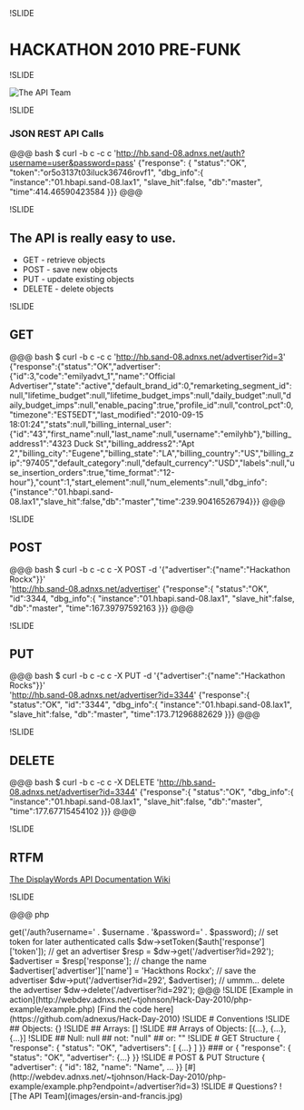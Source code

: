 !SLIDE

# HACKATHON 2010 PRE-FUNK

!SLIDE

![The API Team](http://c2.api.ning.com/files/Y8bD62HksPiqGEdvkf-nZKrAoqvYjilbK61gmjIOvkwqsyuq-7iXgJ96ec0UYgiNgtS4LBR*-ab*3Tm8lRxwN-OZZ4LWvoqY/Hackers_1995_Jonny_Lee_Miller_Angelina_Jolie.jpg)

!SLIDE

### JSON REST API Calls

@@@ bash
$ curl -b c -c c 'http://hb.sand-08.adnxs.net/auth?username=user&password=pass'
{"response": {
	"status":"OK",
	"token":"or5o3137t03iluck36746rovf1",
	"dbg_info":{
		"instance":"01.hbapi.sand-08.lax1",
		"slave_hit":false,
		"db":"master",
		"time":414.46590423584
	}}}
@@@

!SLIDE

## The API is really easy to use. 

* GET - retrieve objects
* POST - save new objects
* PUT - update existing objects
* DELETE - delete objects

!SLIDE

## GET

@@@ bash
$ curl -b c -c c 'http://hb.sand-08.adnxs.net/advertiser?id=3'
{"response":{"status":"OK","advertiser":{"id":3,"code":"emilyadvt_1","name":"Official Advertiser","state":"active","default_brand_id":0,"remarketing_segment_id":null,"lifetime_budget":null,"lifetime_budget_imps":null,"daily_budget":null,"daily_budget_imps":null,"enable_pacing":true,"profile_id":null,"control_pct":0,"timezone":"EST5EDT","last_modified":"2010-09-15 18:01:24","stats":null,"billing_internal_user":{"id":"43","first_name":null,"last_name":null,"username":"emilyhb"},"billing_address1":"4323 Duck St","billing_address2":"Apt 2","billing_city":"Eugene","billing_state":"LA","billing_country":"US","billing_zip":"97405","default_category":null,"default_currency":"USD","labels":null,"use_insertion_orders":true,"time_format":"12-hour"},"count":1,"start_element":null,"num_elements":null,"dbg_info":{"instance":"01.hbapi.sand-08.lax1","slave_hit":false,"db":"master","time":239.90416526794}}}
@@@

!SLIDE

## POST

@@@ bash
$ curl -b c -c c -X POST -d '{"advertiser":{"name":"Hackathon Rockx"}}' \
'http://hb.sand-08.adnxs.net/advertiser'
{"response":{
	"status":"OK",
	"id":3344,
	"dbg_info":{
		"instance":"01.hbapi.sand-08.lax1",
		"slave_hit":false,
		"db":"master",
		"time":167.39797592163
}}}
@@@

!SLIDE

## PUT

@@@ bash
$ curl -b c -c c -X PUT -d '{"advertiser":{"name":"Hackathon Rocks"}}' \
'http://hb.sand-08.adnxs.net/advertiser?id=3344'
{"response":{
	"status":"OK",
	"id":"3344",
	"dbg_info":{
		"instance":"01.hbapi.sand-08.lax1",
		"slave_hit":false,
		"db":"master",
		"time":173.71296882629
}}}
@@@

!SLIDE

## DELETE

@@@ bash
$ curl -b c -c c -X DELETE 'http://hb.sand-08.adnxs.net/advertiser?id=3344'
{"response":{
	"status":"OK",
	"dbg_info":{
		"instance":"01.hbapi.sand-08.lax1",
		"slave_hit":false,
		"db":"master",
		"time":177.67715454102
}}}
@@@

!SLIDE

## RTFM

[The DisplayWords API Documentation Wiki](http://wiki.appnexus.com/display/dwapi/Home)

!SLIDE

@@@ php
<?php
// create api object
$dw = new DW('http://dw.sand-08.adnxs.net');
// authenticate
$auth = $dw->get('/auth?username=' . $username . '&password=' . $password);
// set token for later authenticated calls
$dw->setToken($auth['response']['token']);
// get an advertiser
$resp = $dw->get('/advertiser?id=292');
$advertiser = $resp['response'];
// change the name
$advertiser['advertiser']['name'] = 'Hackthons Rockx';
// save the advertiser
$dw->put('/advertiser?id=292', $advertiser);
// ummm... delete the advertiser
$dw->delete('/advertiser?id=292');
@@@

!SLIDE

[Example in action](http://webdev.adnxs.net/~tjohnson/Hack-Day-2010/php-example/example.php)  
[Find the code here](https://github.com/adnexus/Hack-Day-2010)

!SLIDE

# Conventions

!SLIDE

## Objects: {}

!SLIDE

## Arrays: []

!SLIDE

## Arrays of Objects: [{...}, {...}, {...}]

!SLIDE

## Null: null
## not: "null"
## or: ""  

!SLIDE

# GET Structure

{ "response": {
	"status": "OK",
	"advertisers": [
		{...}
	]
}}

### or

{ "response": {
	"status": "OK",
	"advertiser": 
		{...}
}}

!SLIDE

# POST & PUT Structure

{ "advertiser": {
	"id": 182,
	"name": "Name",
	...
}}

[#](http://webdev.adnxs.net/~tjohnson/Hack-Day-2010/php-example/example.php?endpoint=/advertiser?id=3)

!SLIDE 

# Questions?
![The API Team](images/ersin-and-francis.jpg)
